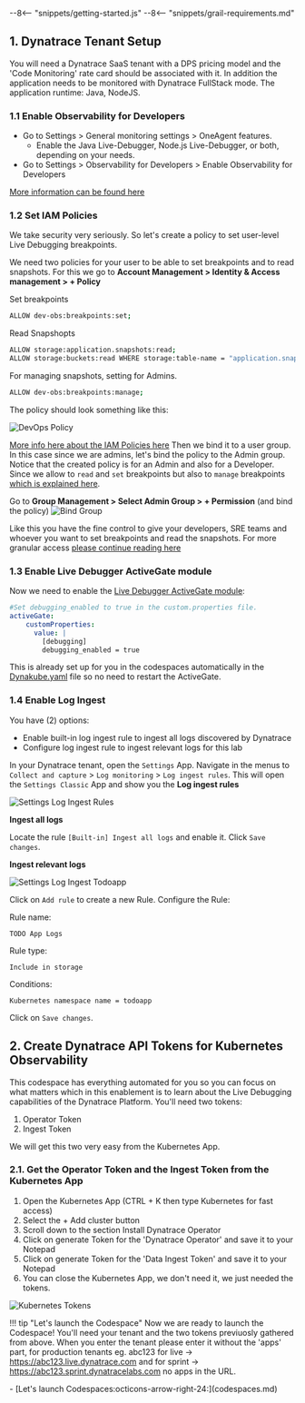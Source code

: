 --8<-- "snippets/getting-started.js"
--8<-- "snippets/grail-requirements.md"

## 1. Dynatrace Tenant Setup
You will need a Dynatrace SaaS tenant with a DPS pricing model and the 'Code Monitoring' rate card should be associated with it. In addition the application needs to be monitored with Dynatrace FullStack mode. The application runtime: Java, NodeJS.

### 1.1 Enable Observability for Developers

- Go to Settings > General monitoring settings > OneAgent features.
     - Enable the Java Live-Debugger, Node.js Live-Debugger, or both, depending on your needs.
- Go to Settings > Observability for Developers > Enable Observability for Developers

[More information can be found here](https://docs.dynatrace.com/docs/observe/applications-and-microservices/developer-observability/do-enable)


### 1.2 Set IAM Policies 
We take security very seriously. So let's create a policy to set user-level Live Debugging breakpoints. 

We need two policies for your user to be able to set breakpoints and to read snapshots. 
For this we go to **Account Management > Identity & Access management > + Policy**

Set breakpoints
```bash
ALLOW dev-obs:breakpoints:set;
```
Read Snapshopts
```bash
ALLOW storage:application.snapshots:read;
ALLOW storage:buckets:read WHERE storage:table-name = "application.snapshots";
```

For managing snapshots, setting for Admins.
```bash
ALLOW dev-obs:breakpoints:manage;
```

The policy should look something like this:

![DevOps Policy](img/devops_policy.png)

[More info here about the IAM Policies here](https://docs.dynatrace.com/docs/observe/applications-and-microservices/developer-observability/offering-capabilities/setup)
Then we bind it to a user group. In this case since we are admins, let's bind the policy to the Admin group. Notice that the created policy is for an Admin and also for a Developer. Since we allow to `read` and `set` breakpoints but also to `manage` breakpoints [which is explained here](https://docs.dynatrace.com/docs/observe/applications-and-microservices/developer-observability/offering-capabilities/additional-settings#manage-breakpoints).

Go to **Group Management > Select Admin Group > + Permission**  (and bind the policy)
![Bind Group](img/bind_group.png)

Like this you have the fine control to give your developers, SRE teams and whoever you want to set breakpoints and read the snapshots. For more granular access [please continue reading here](https://docs.dynatrace.com/docs/observe/applications-and-microservices/developer-observability/offering-capabilities/setup) 


### 1.3 Enable Live Debugger ActiveGate module

Now we need to enable the [Live Debugger ActiveGate module](https://docs.dynatrace.com/docs/shortlink/do-setup#enable-live-debugging-in-environment-activegate-module):

```yaml
#Set debugging_enabled to true in the custom.properties file.
activeGate:
    customProperties:
      value: |
        [debugging]
        debugging_enabled = true
```
This is already set up for you in the codespaces automatically in the [Dynakube.yaml](https://github.com/dynatrace-wwse/enablement-live-debugger-bug-hunting/blob/main/.devcontainer/yaml/dynakube-skel.yaml) file so no need to restart the ActiveGate.

### 1.4 Enable Log Ingest

You have (2) options:

- Enable built-in log ingest rule to ingest all logs discovered by Dynatrace
- Configure log ingest rule to ingest relevant logs for this lab

In your Dynatrace tenant, open the `Settings` App.  Navigate in the menus to `Collect and capture` > `Log monitoring` > `Log ingest rules`.  This will open the `Settings Classic` App and show you the **Log ingest rules**

![Settings Log Ingest Rules](img/settings_log_ingest_rules.png)

**Ingest all logs**

Locate the rule `[Built-in] Ingest all logs` and enable it.  Click `Save changes`.

**Ingest relevant logs**

![Settings Log Ingest Todoapp](img/settings_log_ingest_todoapp.png)

Click on `Add rule` to create a new Rule.  Configure the Rule:

Rule name:
```text
TODO App Logs
```

Rule type:
```text
Include in storage
```

Conditions:
```text
Kubernetes namespace name = todoapp
```

Click on `Save changes`.

## 2. Create Dynatrace API Tokens for Kubernetes Observability
This codespace has everything automated for you so you can focus on what matters which in this enablement is to learn about the Live Debugging capabilities of the Dynatrace Platform.  You'll need two tokens:

1. Operator Token
2. Ingest Token 

We will get this two very easy from the Kubernetes App. 

### 2.1. Get the Operator Token and the Ingest Token from the Kubernetes App

1. Open the Kubernetes App (CTRL + K then type Kubernetes for fast access)
2. Select the + Add cluster button
3. Scroll down to the section Install Dynatrace Operator 
4. Click on generate Token for the 'Dynatrace Operator' and save it to your Notepad
5. Click on generate Token for the 'Data Ingest Token' and save it to your Notepad
6. You can close the Kubernetes App, we don't need it, we just needed the tokens.

![Kubernetes Tokens](img/k8s_tokens.png)



!!! tip "Let's launch the Codespace"
    Now we are ready to launch the Codespace! You'll need your tenant and the two tokens previuosly gathered from above. When you enter the tenant please enter it without the 'apps' part, for production tenants eg. abc123 for live -> https://abc123.live.dynatrace.com and for sprint -> https://abc123.sprint.dynatracelabs.com no apps in the URL.


<div class="grid cards" markdown>
- [Let's launch Codespaces:octicons-arrow-right-24:](codespaces.md)
</div>
